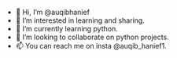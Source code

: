 - 👋 Hi, I’m @auqibhanief
- 👀 I’m interested in learning and sharing.
- 🌱 I’m currently learning python.
- 💞️ I’m looking to collaborate on python projects.
- 📫 You can reach me on insta @auqib_hanief1.

<!---
auqibhanief/auqibhanief is a ✨ special ✨ repository because its `README.md` (this file) appears on your GitHub profile.
You can click the Preview link to take a look at your changes.
--->
